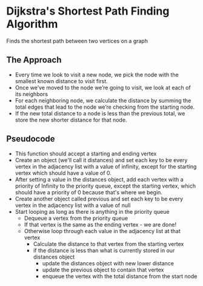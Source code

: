 # Dijkstra's Shortest Path Finding Algorithm

Finds the shortest path between two vertices on a graph

## The Approach

- Every time we look to visit a new node, we pick the node with the smallest known distance to visit first.
- Once we’ve moved to the node we’re going to visit, we look at each of its neighbors
- For each neighboring node, we calculate the distance by summing the total edges that lead to the node we’re checking from the starting node.
- If the new total distance to a node is less than the previous total, we store the new shorter distance for that node.

## Pseudocode

- This function should accept a starting and ending vertex
- Create an object (we'll call it distances) and set each key to be every vertex in the adjacency list with a value of infinity, except for the starting vertex which should have a value of 0.
- After setting a value in the distances object, add each vertex with a priority of Infinity to the priority queue, except the starting vertex, which should have a priority of 0 because that's where we begin.
- Create another object called previous and set each key to be every vertex in the adjacency list with a value of null
- Start looping as long as there is anything in the priority queue
  - Dequeue a vertex from the priority queue
  - If that vertex is the same as the ending vertex - we are done!
  - Otherwise loop through each value in the adjacency list at that vertex
    - Calculate the distance to that vertex from the starting vertex
    - if the distance is less than what is currently stored in our distances object
      - update the distances object with new lower distance
      - update the previous object to contain that vertex
      - enqueue the vertex with the total distance from the start node
